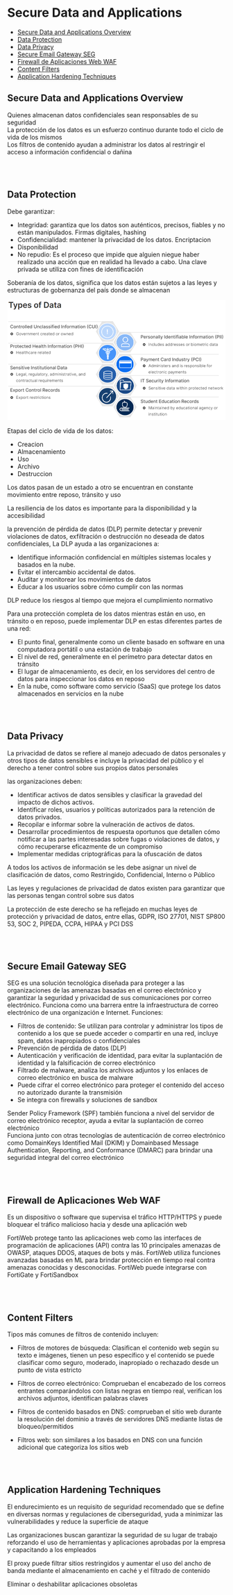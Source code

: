 # Secure Data and Applications
- [Secure Data and Applications Overview](#Secure-Data-and-Applications-Overview)
- [Data Protection](#Data-Protection)
- [Data Privacy](#Data-Privacy)
- [Secure Email Gateway SEG](#Secure-Email-Gateway-SEG)
- [Firewall de Aplicaciones Web WAF](##Firewall-de-Aplicaciones-Web-WAF)
- [Content Filters](##Content-Filters)
- [Application Hardening Techniques](##Application-Hardening-Techniques)

## Secure Data and Applications Overview

Quienes  almacenan  datos  confidenciales  sean  responsables  de  su  seguridad  
La  protección  de  los  datos  es  un  esfuerzo  continuo  durante  todo  el  ciclo  de  vida  de  los  mismos  
Los  filtros  de  contenido  ayudan  a  administrar  los  datos  al  restringir  el  acceso  a  información  confidencial  o  dañina

<br>

<br>

## Data Protection

Debe garantizar:
- Integridad: garantiza que los datos son auténticos, precisos, fiables y no están manipulados. Firmas digitales, hashing
- Confidencialidad: mantener la privacidad de los datos. Encriptacion
- Disponibilidad
- No repudio: Es el proceso que impide que alguien niegue haber realizado una acción que en realidad ha llevado a cabo. Una clave privada se utiliza con fines de identificación

Soberanía  de  los  datos, significa  que  los  datos  están  sujetos  a  las  leyes  y  estructuras  de  gobernanza  del  país  donde  se  almacenan

![](Img/Types-of-data.png)

Etapas del  ciclo  de  vida  de  los  datos: 
- Creacion
- Almacenamiento
- Uso
- Archivo
- Destruccion

Los datos  pasan  de  un  estado  a  otro  se  encuentran  en  constante  movimiento entre  reposo,  tránsito  y  uso

La  resiliencia  de  los  datos  es  importante  para  la  disponibilidad  y  la accesibilidad

la  prevención  de  pérdida  de  datos  (DLP)  permite  detectar  y  prevenir  violaciones  de  datos,  exfiltración  o  destrucción  no deseada  de  datos  confidenciales, La  DLP  ayuda  a  las  organizaciones  a:  
- Identifique  información  confidencial  en  múltiples  sistemas  locales  y  basados  en  la  nube.
- Evitar  el  intercambio  accidental  de  datos.
- Auditar  y  monitorear  los  movimientos  de  datos
- Educar  a  los  usuarios  sobre  cómo  cumplir  con  las  normas

DLP  reduce  los  riesgos  al  tiempo  que  mejora  el  cumplimiento  normativo

Para  una  protección  completa  de  los  datos  mientras  están  en  uso,  en  tránsito  o  en  reposo,  puede  implementar  DLP  en  estas  diferentes  partes  de  una  red:
- El  punto  final,  generalmente  como  un  cliente  basado  en  software  en  una  computadora  portátil  o  una  estación  de  trabajo
- El  nivel  de  red,  generalmente  en  el  perímetro  para  detectar  datos  en  tránsito
- El  lugar  de  almacenamiento,  es  decir,  en  los  servidores  del  centro  de  datos  para  inspeccionar  los  datos  en  reposo
- En  la  nube,  como  software  como  servicio  (SaaS)  que  protege  los  datos  almacenados  en  servicios  en  la  nube

<br>

<br>

## Data Privacy

La  privacidad  de  datos  se  refiere  al  manejo  adecuado  de  datos  personales  y  otros  tipos  de  datos  sensibles e incluye la privacidad  del  público  y  el  derecho  a  tener  control  sobre  sus  propios  datos  personales

las  organizaciones  deben:
- Identificar  activos  de  datos  sensibles  y  clasificar  la  gravedad  del  impacto  de  dichos  activos.
- Identificar  roles,  usuarios  y  políticas  autorizados  para  la  retención  de  datos  privados.
- Recopilar  e  informar  sobre  la  vulneración  de  activos  de  datos.
- Desarrollar  procedimientos  de  respuesta  oportunos  que  detallen  cómo  notificar  a  las  partes  interesadas  sobre  fugas  o  violaciones  de  datos,  y  cómo recuperarse  eficazmente  de  un  compromiso
- Implementar  medidas  criptográficas  para  la  ofuscación  de  datos

A  todos  los  activos  de  información  se  les  debe  asignar  un  nivel  de  clasificación  de  datos,  como  Restringido,  Confidencial,  Interno  o  Público

Las  leyes  y  regulaciones  de  privacidad  de  datos  existen  para  garantizar  que  las  personas  tengan  control  sobre  sus  datos

La  protección  de  este  derecho  se  ha  reflejado  en  muchas  leyes  de  protección  y  privacidad  de  datos,  entre  ellas,  GDPR,  ISO  27701,  NIST  SP800 53,  SOC  2,  PIPEDA,  CCPA,  HIPAA  y  PCI  DSS

<br>

<br>

## Secure Email Gateway SEG

SEG  es  una  solución  tecnológica diseñada  para  proteger  a  las  organizaciones  de  las  amenazas  basadas  en  el  correo  electrónico  y  garantizar  la  seguridad  y  privacidad  de  sus  comunicaciones  por  correo electrónico.  Funciona  como  una  barrera  entre  la  infraestructura  de  correo  electrónico  de  una  organización e Internet. Funciones:
- Filtros  de  contenido: Se  utilizan  para  controlar  y  administrar los  tipos  de  contenido  a  los  que  se  puede  acceder  o  compartir  en  una  red,   incluye spam, datos  inapropiados  o confidenciales
- Prevención  de  pérdida  de  datos  (DLP)
- Autenticación  y  verificación  de  identidad,  para  evitar  la  suplantación  de  identidad  y  la  falsificación  de  correo  electrónico
- Filtrado  de  malware, analiza  los  archivos  adjuntos  y  los  enlaces  de  correo  electrónico  en  busca  de  malware
- Puede  cifrar  el  correo  electrónico  para  proteger  el  contenido  del  acceso  no autorizado  durante  la  transmisión
- Se integra  con  firewalls  y  soluciones  de  sandbox

Sender  Policy  Framework  (SPF)  también  funciona  a  nivel  del  servidor  de  correo  electrónico  receptor, ayuda  a  evitar  la  suplantación  de  correo  electrónico   
Funciona  junto  con  otras  tecnologías  de  autenticación  de  correo  electrónico  como  DomainKeys  Identified  Mail  (DKIM)  y  Domainbased  Message Authentication,  Reporting,  and  Conformance  (DMARC)  para  brindar  una  seguridad  integral  del  correo  electrónico

<br>

<br>

## Firewall de Aplicaciones Web WAF

Es  un  dispositivo  o  software  que  supervisa  el  tráfico  HTTP/HTTPS  y  puede  bloquear  el  tráfico malicioso  hacia  y  desde  una  aplicación  web

FortiWeb protege  tanto  las  aplicaciones  web  como  las  interfaces  de  programación  de  aplicaciones  (API)  contra  las  10  principales  amenazas  de  OWASP,  ataques  DDOS,  ataques  de  bots  y  más.  FortiWeb  utiliza  funciones  avanzadas  basadas  en  ML  para  brindar  protección en  tiempo  real  contra  amenazas  conocidas  y  desconocidas.  FortiWeb  puede  integrarse  con FortiGate  y  FortiSandbox

<br>

<br>

## Content Filters

Tipos  más  comunes  de  filtros  de  contenido  incluyen:  

- Filtros  de  motores  de  búsqueda: Clasifican  el  contenido  web  según  su  texto  e  imágenes, tienen  un  peso  específico y el  contenido  se  puede  clasificar  como  seguro,  moderado, inapropiado  o  rechazado  desde  un  punto  de  vista  estricto

- Filtros  de  correo  electrónico: Comprueban  el  encabezado  de  los  correos  entrantes  comparándolos  con  listas  negras  en  tiempo  real, verifican  los  archivos  adjuntos,  identifican  palabras  claves

- Filtros  de  contenido  basados  en  DNS: comprueban  el  sitio  web  durante  la  resolución  del  dominio  a  través  de  servidores  DNS  mediante  listas  de  bloqueo/permitidos

- Filtros  web: son  similares a los basados  en  DNS  con  una  función  adicional  que  categoriza  los  sitios  web

<br>

<br>

## Application Hardening Techniques

El  endurecimiento  es  un  requisito  de  seguridad  recomendado  que  se  define  en  diversas  normas  y  regulaciones  de  ciberseguridad, yuda  a  minimizar  las  vulnerabilidades  y  reduce  la  superficie  de  ataque

Las  organizaciones  buscan  garantizar  la  seguridad  de  su  lugar  de  trabajo  reforzando  el  uso  de  herramientas  y  aplicaciones  aprobadas  por  la  empresa  y  capacitando a  los  empleados

El  proxy  puede  filtrar  sitios  restringidos  y  aumentar el  uso  del  ancho  de  banda  mediante  el  almacenamiento  en  caché  y  el  filtrado  de  contenido

Eliminar  o  deshabilitar  aplicaciones  obsoletas
